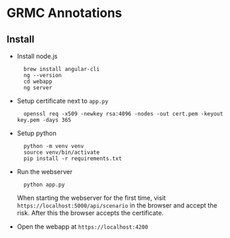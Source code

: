 # GRMC Annotations

## Install

* Install node.js
        
        brew install angular-cli
        ng --version
        cd webapp
        ng server
        
* Setup certificate next to `app.py` 

        openssl req -x509 -newkey rsa:4096 -nodes -out cert.pem -keyout key.pem -days 365
        
* Setup python

        python -m venv venv
        source venv/bin/activate
        pip install -r requirements.txt

* Run the webserver

        python app.py
        
  When starting the webserver for the first time, visit `https://localhost:5000/api/scenario` in the browser and accept
  the risk. After this the browser accepts the certificate.
  
* Open the webapp at `https://localhost:4200`
  

